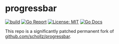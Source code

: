 # progressbar

[![build](https://github.com/oerlikon/progressbar/actions/workflows/ci.yml/badge.svg)](https://github.com/oerlikon/progressbar/actions/workflows/ci.yml)
[![Go Report](https://goreportcard.com/badge/github.com/oerlikon/progressbar/v3)](https://goreportcard.com/report/github.com/oerlikon/progressbar/v3)
[![License: MIT](https://img.shields.io/badge/License-MIT-yellow.svg)](https://opensource.org/licenses/MIT)
[![Go Docs](https://img.shields.io/badge/docs-pkg.go.dev-007d9c)](https://pkg.go.dev/github.com/oerlikon/progressbar/v3)

This repo is a significantly patched permanent fork of [github.com/schollz/progressbar](https://github.com/schollz/progressbar).

